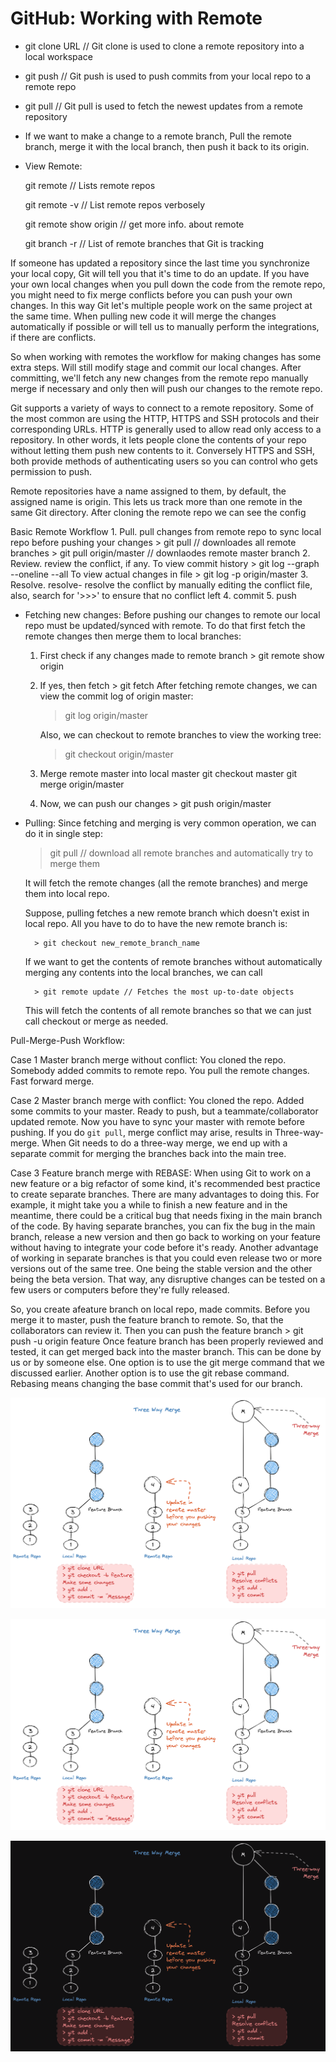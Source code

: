 # GitHub: Working with Remote

- git clone URL // Git clone is used to clone a remote repository into a local workspace

- git push // Git push is used to push commits from your local repo to a remote repo

- git pull // Git pull is used to fetch the newest updates from a remote repository

- If we want to make a change to a remote branch, Pull the remote branch, merge it with the local branch, 
then push it back to its origin.
 

- View Remote:

    git remote  // Lists remote repos
    
    git remote -v // List remote repos verbosely
    
    git remote show origin // get more info. about remote
    
    git branch -r // List of remote branches that Git is tracking


If someone has updated a repository since the last time you synchronize your local copy, Git will tell you that it's time to do an
update. If you have your own local changes when you pull down the code from the remote repo, you might need to fix merge
conflicts before you can push your own changes. In this way Git let's multiple people work on the same project at the same time.
When pulling new code it will merge the changes automatically if possible or will tell us to manually perform the integrations, if there 
are conflicts. 

So when working with remotes the workflow for making changes has some extra steps. Will still modify stage and commit our local changes.
After committing, we'll fetch any new changes from the remote repo manually merge if necessary and only then will push our changes to the 
remote repo. 

Git supports a variety of ways to connect to a remote repository. Some of the most common are using the HTTP, HTTPS and SSH protocols
and their corresponding URLs. HTTP is generally used to allow read only access to a repository. In other words, it lets people clone the contents of
your repo without letting them push new contents to it. Conversely HTTPS and SSH, both provide methods of authenticating
users so you can control who gets permission to push. 

Remote repositories have a name assigned to them, by default, the assigned name is origin.
This lets us track more than one remote in the same Git directory. After cloning the remote repo we can see the config


Basic Remote Workflow
    1. Pull. pull changes from remote repo to sync local repo before pushing your changes 
        > git pull // downloades all remote branches
        > git pull origin/master // downlaodes remote master branch 
    2. Review. review the conflict, if any. 
        To view commit history > git log --graph --oneline --all
        To view actual changes in file > git log -p origin/master
    3. Resolve. resolve- resolve the conflict by manually editing the conflict file, also, search for '>>>' to ensure that no conflict left
    4. commit
    5. push


- Fetching new changes: Before pushing our changes to remote our local repo must be updated/synced with remote. 
    To do that first fetch the remote changes then merge them to local branches:

    1. First check if any changes made to remote branch > git remote show origin
    
    2. If yes, then fetch > git fetch
        After fetching remote changes, we can view the commit log of origin master:
        > git log origin/master  

        Also, we can checkout to remote branches to view the working tree:
        > git checkout origin/master

    3. Merge remote master into local master
        git checkout master 
        git merge origin/master

    4. Now, we can push our changes > git push origin/master

- Pulling: Since fetching and merging is very common operation, we can do it in single step:
    > git pull // download all remote branches and automatically try to merge them

    It will fetch the remote changes (all the remote branches) and merge them into local repo.
    
    Suppose, pulling fetches a new remote branch which doesn't exist in local repo. All you have to 
    do to have the new remote branch is:

        > git checkout new_remote_branch_name

    If we want to get the contents of remote branches without automatically merging any contents 
    into the local branches, we can call 

        > git remote update // Fetches the most up-to-date objects

    This will fetch the contents of all remote branches so that we can just call checkout or merge as needed.


Pull-Merge-Push Workflow:

Case 1 Master branch merge without conflict: You cloned the repo. Somebody added commits to remote repo. You pull the remote changes. Fast forward merge.

Case 2 Master branch merge with conflict: You cloned the repo. Added some commits to your master. Ready to push, but a teammate/collaborator updated remote. Now you have to sync your master with remote before pushing. If you do `git pull`, merge conflict may arise, results in Three-way-merge. When Git needs to do a three-way merge, we end up with a separate commit for merging the branches back into the main tree. 

Case 3 Feature branch merge with REBASE: When using Git to work on a new feature or a big refactor of some kind, it's recommended best practice to create separate branches.
There are many advantages to doing this. For example, it might take you a while to finish a new feature and in the meantime, there could be a critical bug that needs fixing in the main branch of the code. By having separate branches, you can fix the bug in the main branch, release a new version and then go back to working on your feature without having to integrate your code before it's ready. Another advantage of working in separate branches is that you could even release two or more versions out of the same tree. One being the stable version and the other being the beta version. That way, any disruptive changes can be tested on
a few users or computers before they're fully released. 

    
So, you  create afeature branch on local repo, made commits. Before you merge it to master, push the feature branch to remote. So, that the collaborators can review it.
Then you can push the feature branch > git push -u origin feature
Once feature branch has been properly reviewed and tested, it can get merged back into the master branch. This can be done by us or by someone else.
One option is to use the git merge command that we discussed earlier. Another option is to use the git rebase command. Rebasing means changing the base commit that's used for our branch.

![3way-merge](assets/images/3way-merge-trans.png)

![3way-merge](assets/images/3way-merge-white.png)

![3way-merge](assets/images/3way-merge-black.png)